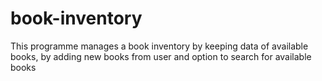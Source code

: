 # book-inventory
This programme manages a book inventory by keeping data of available books, by adding new books from user and option to search for available books
